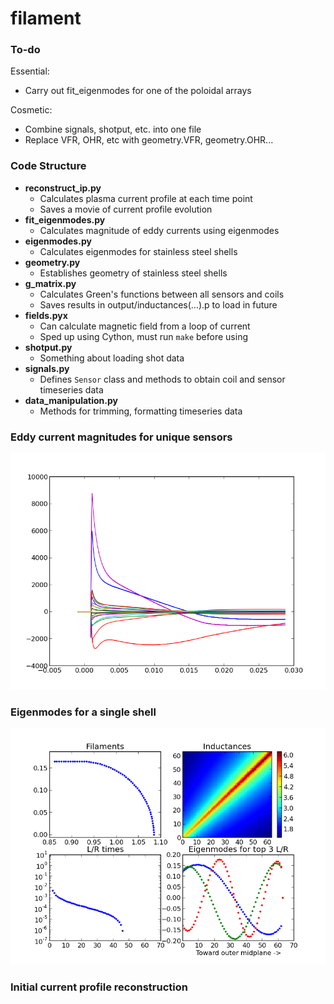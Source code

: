# filament

### To-do

Essential:

- Carry out fit_eigenmodes for one of the poloidal arrays

Cosmetic: 

- Combine signals, shotput, etc. into one file
- Replace VFR, OHR, etc with geometry.VFR, geometry.OHR...


### Code Structure

- __reconstruct_ip.py__
	- Calculates plasma current profile at each time point
	- Saves a movie of current profile evolution
- __fit_eigenmodes.py__
	- Calculates magnitude of eddy currents using eigenmodes
- __eigenmodes.py__
	- Calculates eigenmodes for stainless steel shells
- __geometry.py__
	- Establishes geometry of stainless steel shells
- __g_matrix.py__
	- Calculates Green's functions between all sensors and coils
	- Saves results in output/inductances(...).p to load in future
- __fields.pyx__
	- Can calculate magnetic field from a loop of current
	- Sped up using Cython, must run `make` before using 
- __shotput.py__
	- Something about loading shot data
- __signals.py__
	- Defines `Sensor` class and methods to obtain coil and sensor timeseries data
- __data_manipulation.py__
	- Methods for trimming, formatting timeseries data


### Eddy current magnitudes for unique sensors

![](resources/I_mags.png)


### Eigenmodes for a single shell

![](resources/eigenmodes.png)


### Initial current profile reconstruction

![]()


